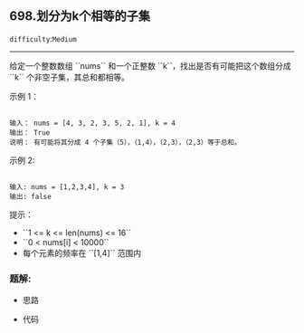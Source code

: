 ## 698.划分为k个相等的子集
``difficulty``:``Medium``  
<hr>
给定一个整数数组  ``nums`` 和一个正整数 ``k``，找出是否有可能把这个数组分成 ``k`` 个非空子集，其总和都相等。

 

示例 1：

```

输入： nums = [4, 3, 2, 3, 5, 2, 1], k = 4
输出： True
说明： 有可能将其分成 4 个子集（5），（1,4），（2,3），（2,3）等于总和。
```

示例 2:

```

输入: nums = [1,2,3,4], k = 3
输出: false
```

 

提示：

<ul>
	<li>``1 <= k <= len(nums) <= 16``</li>
	<li>``0 < nums[i] < 10000``</li>
	<li>每个元素的频率在 ``[1,4]`` 范围内</li>
</ul>

### 题解:  
* 思路  

* 代码  
```c++

```